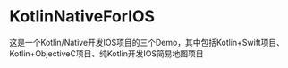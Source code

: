 # KotlinNativeForIOS
这是一个Kotlin/Native开发IOS项目的三个Demo，其中包括Kotlin+Swift项目、Kotlin+ObjectiveC项目、纯Kotlin开发IOS简易地图项目
